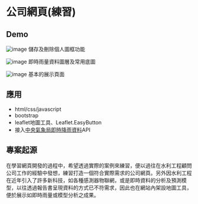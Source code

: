 # 公司網頁(練習)

## Demo

![image](https://user-images.githubusercontent.com/95029756/151184176-5c651cef-7b58-4b29-9226-eab56860ec79.png)
儲存及刪除個人圖框功能

![image](https://user-images.githubusercontent.com/95029756/151184858-5bc69af5-5748-4e11-828e-c156ee1242fe.png)
即時雨量資料圖層及常用底圖

![image](https://user-images.githubusercontent.com/95029756/151183204-fb2a46b2-056a-4552-b188-ba198d1cc2a7.png)
基本的展示頁面

## 應用
  - html/css/javascript 
  - bootstrap
  - leaflet地圖工具、Leaflet.EasyButton
  - 接入[中央氣象局即時降雨資料](https://data.gov.tw/dataset/9177)API

## 專案起源

在學習網頁開發的過程中，希望透過實際的案例來練習，便以過往在水利工程顧問公司工作的經驗中發想，練習打造一個符合實際需求的公司網頁。另外因水利工程在近年引入了許多新科技，如各種感測器物聯網，或是即時資料的分析及預測模型，以往透過報告書呈現資料的方式已不符需求，因此也在網站內架設地圖工具，便於展示如即時雨量或模型分析之成果。
